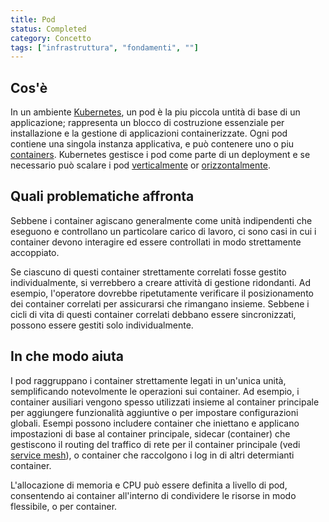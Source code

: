 ```yaml
---
title: Pod
status: Completed
category: Concetto
tags: ["infrastruttura", "fondamenti", ""]
---
```


## Cos'è

In un ambiente [Kubernetes](/it/kubernetes/), un pod è la piu piccola untità di base di un applicazione;
rappresenta un blocco di costruzione essenziale per installazione e la gestione di applicazioni containerizzate.
Ogni pod contiene una singola instanza applicativa, e può contenere uno o piu [containers](/it/container/).
Kubernetes gestisce i pod come parte di un deployment e se necessario può scalare i pod [verticalmente](/it/vertical-scaling/) or [orizzontalmente](/it/horizontal-scaling/).

## Quali problematiche affronta

Sebbene i container agiscano generalmente come unità indipendenti che eseguono e controllano un particolare carico di lavoro, 
ci sono casi in cui i container devono interagire ed essere controllati in modo strettamente accoppiato.

Se ciascuno di questi container strettamente correlati fosse gestito individualmente, si verrebbero a creare attività di gestione ridondanti. 
Ad esempio, l'operatore dovrebbe ripetutamente verificare il posizionamento dei container correlati per assicurarsi che rimangano insieme. 
Sebbene i cicli di vita di questi container correlati debbano essere sincronizzati, possono essere gestiti solo individualmente.

## In che modo aiuta

I pod raggruppano i container strettamente legati in un'unica unità, semplificando notevolmente le operazioni sui container.
Ad esempio, i container ausiliari vengono spesso utilizzati insieme al container principale per aggiungere funzionalità aggiuntive o per impostare configurazioni globali. 
Esempi possono includere container che iniettano e applicano impostazioni di base al container principale,
sidecar (container) che gestiscono il routing del traffico di rete per il container principale  (vedi [service mesh](/it/service-mesh/)), 
o container che raccolgono i log in di altri determianti container.


L'allocazione di memoria e CPU può essere definita a livello di pod, consentendo ai container all'interno di condividere le risorse in modo flessibile, o per container.

